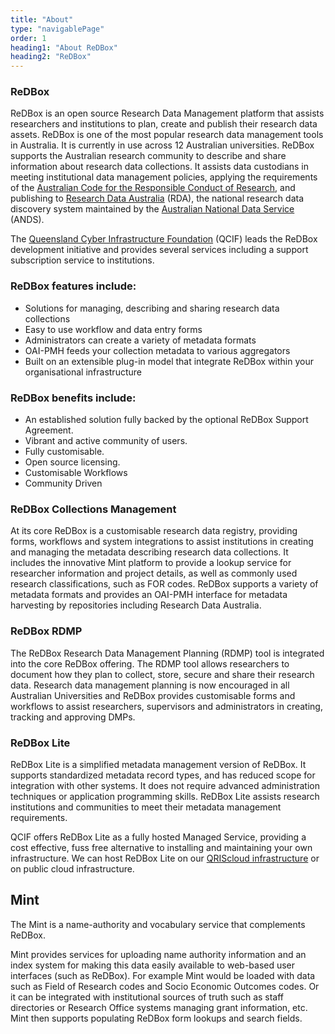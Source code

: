 ```yaml
---
title: "About"
type: "navigablePage"
order: 1
heading1: "About ReDBox"
heading2: "ReDBox"
---
```

### ReDBox
ReDBox is an open source Research Data Management platform that assists researchers and institutions to plan, create and publish their research data assets.
ReDBox is one of the most popular research data management tools in Australia. It is currently in use across 12 Australian universities. ReDBox supports the Australian research community to describe and share information about research data collections. It assists data custodians in meeting institutional data management policies, applying the requirements of the [Australian Code for the Responsible Conduct of Research](https://www.nhmrc.gov.au/guidelines-publications/r39), and publishing to [Research Data Australia](http://researchdata.ands.org.au/) (RDA), the national research data discovery system maintained by the [Australian National Data Service](http://ands.org.au/) (ANDS).

The [Queensland Cyber Infrastructure Foundation](http://www.qcif.edu.au) (QCIF) leads the ReDBox development initiative and provides several services including a support subscription service to institutions.

### ReDBox features include:
* Solutions for managing, describing and sharing research data collections
* Easy to use workflow and data entry forms
* Administrators can create a variety of metadata formats
* OAI-PMH feeds your collection metadata to various aggregators
* Built on an extensible plug-in model that integrate ReDBox within your organisational infrastructure

### ReDBox benefits include:
* An established solution fully backed by the optional ReDBox Support Agreement.
* Vibrant and active community of users.
* Fully customisable.
* Open source licensing.
* Customisable Workflows
* Community Driven


### ReDBox Collections Management
At its core ReDBox is a customisable research data registry, providing forms, workflows and system integrations to assist institutions in creating and managing the metadata describing research data collections. It includes the innovative Mint platform to provide a lookup service for researcher information and project details, as well as commonly used research classifications, such as FOR codes. ReDBox supports a variety of metadata formats and provides an OAI-PMH interface for metadata harvesting by repositories including Research Data Australia.
### ReDBox RDMP
The ReDBox Research Data Management Planning (RDMP) tool is integrated into the core ReDBox offering. The RDMP tool allows researchers to document how they plan to collect, store, secure and share their research data. Research data management planning is now encouraged in all Australian Universities and ReDBox provides customisable forms and workflows to assist researchers, supervisors and administrators in creating, tracking and approving DMPs.
### ReDBox Lite
ReDBox Lite is a simplified metadata management version of ReDBox.  It supports standardized metadata record types, and has reduced scope for integration with other systems.  It does not require advanced administration techniques or application programming skills.  ReDBox Lite assists research institutions and communities to meet their metadata management requirements.

QCIF offers ReDBox Lite as a fully hosted Managed Service, providing a cost effective, fuss free alternative to installing and maintaining your own infrastructure. We can host ReDBox Lite on our [QRIScloud infrastructure](https://www.qriscloud.org.au) or on public cloud infrastructure.

## Mint
The Mint is a name-authority and vocabulary service that complements ReDBox.

Mint provides services for uploading name authority information and an index system for making this data easily available to web-based user interfaces (such as ReDBox). For example Mint would be loaded with data such as Field of Research codes and Socio Economic Outcomes codes. Or it can be integrated with institutional sources of truth such as staff directories or Research Office systems managing grant information, etc. Mint then supports populating ReDBox form lookups and search fields.

